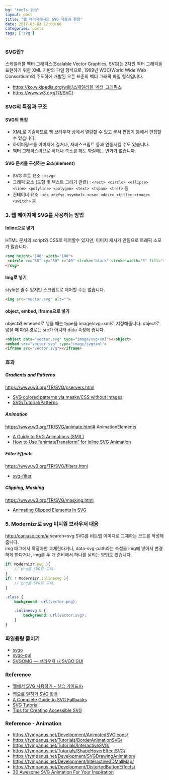 ```yaml
---
bg: "tools.jpg"
layout: post
title: "웹 페이지에서의 SVG 적용과 활용"
date: 2017-03-03 12:00:00
categories: posts
tags: ['svg']
---
```


### SVG란?
스케일러블 벡터 그래픽스(Scalable Vector Graphics, SVG)는 2차원 벡터 그래픽을 표현하기 위한 XML 기반의 파일 형식으로, 1999년 W3C(World Wide Web Consortium)의 주도하에 개발된 오픈 표준의 벡터 그래픽 파일 형식입니다.
- https://ko.wikipedia.org/wiki/스케일러블_벡터_그래픽스
- https://www.w3.org/TR/SVG/

### SVG의 특징과 구조

#### SVG의 특징
- XML로 기술하므로 웹 브라우저 상에서 열람할 수 있고 문서 편집기 등에서 편집할 수 있습니다.
- 하이퍼링크를 이미지에 걸거나, 자바스크립트 등과 연동시킬 수도 있습니다.
- 벡터 그래픽스이므로 확대나 축소를 해도 화질에는 변화가 없습니다.

#### SVG 문서를 구성하는 요소(element)
- SVG 루트 요소 : `<svg>`
- 그래픽 요소 (도형 및 텍스트 그리기 관련) : `<rect> <circle> <ellipse> <line> <polyline> <polygon> <text> <tspan> <tref>` 등
- 컨테이너 요소 : `<g> <defs> <symbol> <use> <desc> <title> <image> <switch>` 등

### 3. 웹 페이지에 SVG를 사용하는 방법

#### Inline으로 넣기
​HTML 문서의 script와 CSS로 제어할수 있지만, 이미지 캐시가 안됨으로 트래픽 소모가 많습니다.

```html
<svg height="100" width="100">
 <circle cx="50" cy="50" r="40" stroke="black" stroke-width="3" fill="red" />
</svg>
```

#### Img로 넣기
style은 줄수 있지만 스크립트로 제어할 수는 없습니다.

```html
<img src="vector.svg" alt="">
```

#### object, embed, iframe으로 넣기
object와 emebed로 넣을 때는 type을 image/svg+xml로 지정해줍니다.
object로 넣을 때 파일 경로는 src가 아니라 data 속성에 줍니다.

```html
<object data="vector.svg" type="image/svg+xml"></object>
<embed src="vector.svg" type="image/svg+xml">
<iframe src="vector.svg"></iframe>
```

### 효과

##### Gradients and Patterns
https://www.w3.org/TR/SVG/pservers.html
- [SVG colored patterns via masks/CSS without images](https://bl.ocks.org/jfsiii/7772281)
- [SVG/Tutorial/Patterns](https://developer.mozilla.org/ko/docs/Web/SVG/Tutorial/Patterns)

##### Animation
https://www.w3.org/TR/SVG/animate.html# AnimationElements
- [A Guide to SVG Animations (SMIL)](https://css-tricks.com/guide-svg-animations-smil/)
- [How to Use “animateTransform” for Inline SVG Animation](https://webdesign.tutsplus.com/tutorials/how-to-use-animatetransform-for-inline-svg-animation--cms-22296)

##### Filter Effects
https://www.w3.org/TR/SVG/filters.html
- [svg-filter](http://mathisonian.github.io/svg-filter/)

##### Clipping, Masking
https://www.w3.org/TR/SVG/masking.html
- [Animating Clipped Elements In SVG](https://www.smashingmagazine.com/2015/12/animating-clipped-elements-svg/)

### 5. Modernizr로 svg 미지원 브라우저 대응
http://caniuse.com/# search=svg
SVG를 비트맵 이미지로 교체하는 코드를 작성해 줍니다.   
img 태그에서 확장자만 교체한다거나, data-svg-path라는 속성을 img에 넣어서 변경하게 한다거나, img를 두 개 준비해서 하나를 날리는 방법도 있습니다.   

```javascript
if( Modernizr.svg ){
	// png를 SVG로 교체!
}
if( ! Modernizr.inlinesvg ){
	// png를 SVG로 교체!
}
```

```css
.class {
	background: url(vector.png);

	.inlinesvg & {
		background: url(vector.svg);
	}
}
```

### 파일용량 줄이기
- [svgo](https://github.com/svg/svgo)
- [svgo-gui](https://github.com/svg/svgo-gui)
- [SVGOMG — 브라우저 내 SVGO GUI](https://jakearchibald.github.io/svgomg/)

### Reference
- [웹에서 SVG 사용하기 - 실습 가이드👍](https://svgontheweb.com/ko/)
- [웹으로 말하기 SVG 활용](http://mytory.net/archives/11169)
- [A Complete Guide to SVG Fallbacks](https://css-tricks.com/a-complete-guide-to-svg-fallbacks/)
- [SVG Tutorial](http://tutorials.jenkov.com/svg/index.html)
- [Tips for Creating Accessible SVG](https://www.sitepoint.com/tips-accessible-svg/)

### Reference - Animation
- https://tympanus.net/Development/AnimatedSVGIcons/
- https://tympanus.net/Tutorials/BorderAnimationSVG/
- https://tympanus.net/Tutorials/InteractiveSVG/
- https://tympanus.net/Tutorials/ShapeHoverEffectSVG/
- https://tympanus.net/Development/SVGDrawingAnimation/
- https://tympanus.net/Development/Interactive3DMallMap/
- https://tympanus.net/Development/DistortedButtonEffects/
- [30 Awesome SVG Animation For Your Inspiration](http://www.hongkiat.com/blog/svg-animations/)
